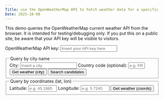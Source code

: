 ```yaml
---
Title: use the OpenWeatherMap API to fetch weather data for a specific location
Date: 2025-10-08
---
```


<p>This demo queries the OpenWeatherMap current weather API from the browser. It is intended for testing/debugging only. If you put this on a public site, be aware that your API key will be visible to visitors.</p>

<p>
  <label for="apiKey">OpenWeatherMap API key:</label>
  <input id="apiKey" placeholder="Insert your API key here" />
</p>

<fieldset>
  <legend>Query by city name</legend>
  <label for="city">City:</label>
  <input id="city" placeholder="Insert a city" />
  <label for="country">Country code (optional):</label>
  <input id="country" placeholder="e.g. FR" style="width:4em" />
  <button id="fetch-by-city">Get weather (city)</button>
  <button id="search-candidates">Search candidates</button>
  <div id="candidates" aria-live="polite"></div>
</fieldset>

<fieldset>
  <legend>Query by coordinates (lat, lon)</legend>
  <label for="lat">Latitude:</label>
  <input id="lat" placeholder="e.g. 45.1885" style="width:7em" />
  <label for="lon">Longitude:</label>
  <input id="lon" placeholder="e.g. 5.7245" style="width:7em" />
  <button id="fetch-by-coords">Get weather (coords)</button>
</fieldset>

<div id="weather-output" aria-live="polite"></div>

<script>
  (function () {
    const apiKeyInput = document.getElementById('apiKey');
    const cityInput = document.getElementById('city');
    const countryInput = document.getElementById('country');
    const fetchCityBtn = document.getElementById('fetch-by-city');
    const latInput = document.getElementById('lat');
    const lonInput = document.getElementById('lon');
    const fetchCoordsBtn = document.getElementById('fetch-by-coords');
    const outputElement = document.getElementById('weather-output');

    function showMessage(msg) { outputElement.textContent = msg; }

    async function fetchFromUrl(apiUrl) {
      outputElement.textContent = 'Loading...';
      try {
        const response = await fetch(apiUrl);
        if (!response.ok) {
          if (response.status === 404) {
            showMessage('Location not found. Please check the inputs.');
          } else {
            showMessage(`Error: ${response.status} ${response.statusText}`);
          }
          return null;
        }
        return await response.json();
      } catch (err) {
        console.error(err);
        showMessage('Network error, see console for details.');
        return null;
      }
    }

    async function fetchByCity() {
      const apiKey = apiKeyInput.value.trim();
      const city = cityInput.value.trim();
      const country = countryInput.value.trim();
      if (!apiKey) return showMessage('Please provide an OpenWeatherMap API key.');
      if (!city) return showMessage('Please enter a city name.');

      const q = country ? `${city},${country}` : city;
      const apiUrl = `https://api.openweathermap.org/data/2.5/weather?q=${encodeURIComponent(q)}&appid=${encodeURIComponent(apiKey)}&units=metric`;
      const data = await fetchFromUrl(apiUrl);
      if (data) renderData(data);
    }

    // Use OpenWeatherMap direct geocoding API to search candidates for the given city name
    async function searchCandidates() {
      const apiKey = apiKeyInput.value.trim();
      const city = cityInput.value.trim();
      const country = countryInput.value.trim();
      if (!apiKey) return showMessage('Please provide an OpenWeatherMap API key.');
      if (!city) return showMessage('Please enter a city name to search.');

      const q = country ? `${city},${country}` : city;
      const apiUrl = `https://api.openweathermap.org/geo/1.0/direct?q=${encodeURIComponent(q)}&limit=5&appid=${encodeURIComponent(apiKey)}`;
      const data = await fetchFromUrl(apiUrl);
      const container = document.getElementById('candidates');
      if (!container) return;
      container.innerHTML = '';
      if (!data || !Array.isArray(data) || data.length === 0) {
        container.textContent = 'No candidates found.';
        return;
      }

      const list = document.createElement('ul');
      data.forEach((c) => {
        const label = `${c.name}${c.state ? ', ' + c.state : ''}${c.country ? ', ' + c.country : ''} (lat: ${c.lat}, lon: ${c.lon})`;
        const li = document.createElement('li');
        const btn = document.createElement('button');
        btn.textContent = `Use: ${label}`;
        btn.addEventListener('click', () => {
          latInput.value = c.lat;
          lonInput.value = c.lon;
          // Optionally auto-fetch weather for this candidate
          fetchByCoords();
        });
        li.appendChild(btn);
        list.appendChild(li);
      });
      container.appendChild(list);
    }

    async function fetchByCoords() {
      const apiKey = apiKeyInput.value.trim();
      const lat = latInput.value.trim();
      const lon = lonInput.value.trim();
      if (!apiKey) return showMessage('Please provide an OpenWeatherMap API key.');
      if (!lat || !lon) return showMessage('Please provide both latitude and longitude.');

      const apiUrl = `https://api.openweathermap.org/data/2.5/weather?lat=${encodeURIComponent(lat)}&lon=${encodeURIComponent(lon)}&appid=${encodeURIComponent(apiKey)}&units=metric`;
      const data = await fetchFromUrl(apiUrl);
      if (data) renderData(data);
    }

    function renderData(data) {
      const temperature = data.main?.temp;
      const description = data.weather?.[0]?.description;
      const location = data.name;
      const coord = data.coord;
      const cityId = data.id;
      const country = data.sys?.country;
      const dt = data.dt; // unix time (UTC)
      const tz = data.timezone; // shift in seconds from UTC

      let html = `<p>Temperature in ${location}${country ? (', ' + country) : ''}: ${temperature}°C</p>`;
      html += `<p>Weather: ${description}</p>`;
      html += `<p>Location id: ${cityId}</p>`;
      if (coord) html += `<p>Coordinates: ${coord.lat}, ${coord.lon}</p>`;
      if (typeof dt === 'number') {
        const utc = new Date(dt * 1000).toISOString();
        const localAtLocation = new Date((dt + (tz || 0)) * 1000).toISOString();
        html += `<p>Timestamp (UTC): ${utc}</p>` +
                `<p>Timestamp (local at location): ${localAtLocation} (tz offset: ${tz || 0}s)</p>`;
      }

      html += '\n<details><summary>Raw API response (click to expand)</summary><pre id="raw-json" style="max-height:400px;overflow:auto;background:#f6f8fa;padding:8px;border-radius:4px"></pre></details>';
      outputElement.innerHTML = html;
      const rawPre = document.getElementById('raw-json');
      if (rawPre) rawPre.textContent = JSON.stringify(data, null, 2);
    }

  fetchCityBtn.addEventListener('click', fetchByCity);
  document.getElementById('search-candidates').addEventListener('click', searchCandidates);
    fetchCoordsBtn.addEventListener('click', fetchByCoords);
    cityInput.addEventListener('keyup', (e) => { if (e.key === 'Enter') fetchByCity(); });
    latInput.addEventListener('keyup', (e) => { if (e.key === 'Enter') fetchByCoords(); });
    lonInput.addEventListener('keyup', (e) => { if (e.key === 'Enter') fetchByCoords(); });
  })();
</script>